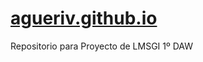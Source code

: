# <a href="https://agueriv.github.io/" target="_blank">agueriv.github.io</a>
Repositorio para Proyecto de LMSGI 1º DAW

